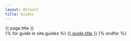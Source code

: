 ```yaml
---
layout: default
title: Guides
---
```

<nav class="leftNavigation">
    <div class="navTitle">{{ page.title }}</div>
    {% for guide in site.guides %}
        <a href="{{ guide.url }}" {% if page.url == guide.url %}class="selected"{% endif %}>{{ guide.title }}</a>
    {% endfor %}
</nav><div class="content">
</div>